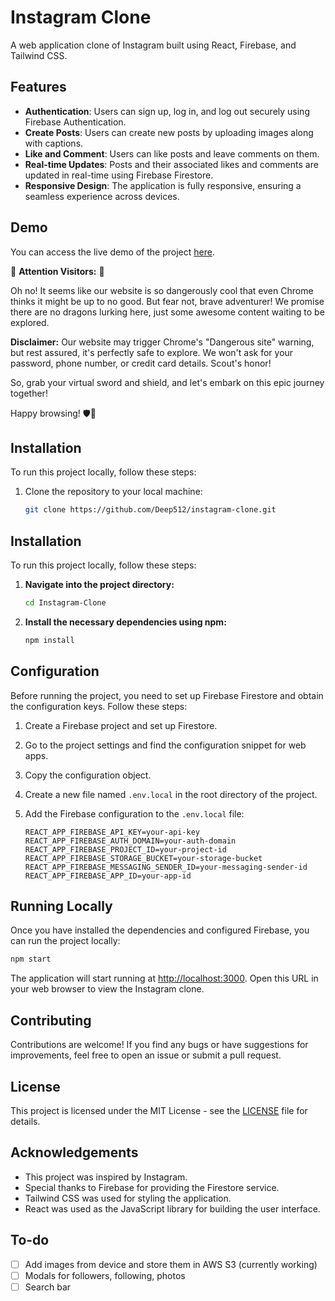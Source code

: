 # Instagram Clone

A web application clone of Instagram built using React, Firebase, and Tailwind CSS.
<br />

## Features

- **Authentication**: Users can sign up, log in, and log out securely using Firebase Authentication.
- **Create Posts**: Users can create new posts by uploading images along with captions.
- **Like and Comment**: Users can like posts and leave comments on them.
- **Real-time Updates**: Posts and their associated likes and comments are updated in real-time using Firebase Firestore.
- **Responsive Design**: The application is fully responsive, ensuring a seamless experience across devices.

## Demo

You can access the live demo of the project [here](https://instagram-clone-deep512.vercel.app/).

🚨 **Attention Visitors:** 🚨

Oh no! It seems like our website is so dangerously cool that even Chrome thinks it might be up to no good. But fear not, brave adventurer! We promise there are no dragons lurking here, just some awesome content waiting to be explored.

**Disclaimer:** Our website may trigger Chrome's "Dangerous site" warning, but rest assured, it's perfectly safe to explore. We won't ask for your password, phone number, or credit card details. Scout's honor!

So, grab your virtual sword and shield, and let's embark on this epic journey together!

Happy browsing! 🛡️🔮

## Installation

To run this project locally, follow these steps:

1. Clone the repository to your local machine:

   ```bash
   git clone https://github.com/Deep512/instagram-clone.git
   ```
## Installation

To run this project locally, follow these steps:

1. **Navigate into the project directory:**

    ```bash
    cd Instagram-Clone
    ```

2. **Install the necessary dependencies using npm:**

    ```bash
    npm install
    ```

## Configuration

Before running the project, you need to set up Firebase Firestore and obtain the configuration keys. Follow these steps:

1. Create a Firebase project and set up Firestore.
2. Go to the project settings and find the configuration snippet for web apps.
3. Copy the configuration object.
4. Create a new file named `.env.local` in the root directory of the project.
5. Add the Firebase configuration to the `.env.local` file:

    ```
    REACT_APP_FIREBASE_API_KEY=your-api-key
    REACT_APP_FIREBASE_AUTH_DOMAIN=your-auth-domain
    REACT_APP_FIREBASE_PROJECT_ID=your-project-id
    REACT_APP_FIREBASE_STORAGE_BUCKET=your-storage-bucket
    REACT_APP_FIREBASE_MESSAGING_SENDER_ID=your-messaging-sender-id
    REACT_APP_FIREBASE_APP_ID=your-app-id
    ```

## Running Locally

Once you have installed the dependencies and configured Firebase, you can run the project locally:

```bash
npm start
```

The application will start running at [http://localhost:3000](http://localhost:3000). Open this URL in your web browser to view the Instagram clone.

## Contributing

Contributions are welcome! If you find any bugs or have suggestions for improvements, feel free to open an issue or submit a pull request.

## License

This project is licensed under the MIT License - see the [LICENSE](LICENSE) file for details.

## Acknowledgements

- This project was inspired by Instagram.
- Special thanks to Firebase for providing the Firestore service.
- Tailwind CSS was used for styling the application.
- React was used as the JavaScript library for building the user interface.

## To-do
- [ ] Add images from device and store them in AWS S3 (currently working)
- [ ] Modals for followers, following, photos
- [ ] Search bar
